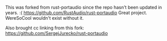 This was forked from rust-portaudio since the repo hasn't been updated in years. :( 
https://github.com/RustAudio/rust-portaudio
Great project. WereSoCool wouldn't exist without it. 

Also brought cc linking from this fork:
https://github.com/SergejJurecko/rust-portaudio
